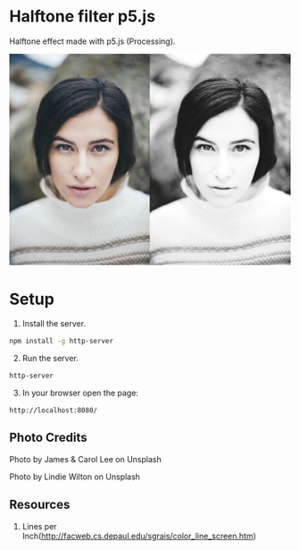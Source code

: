 # Halftone filter p5.js

Halftone effect made with p5.js (Processing).

![Halftone effect](./assets/thumb.jpg "Halftone effect")

# Setup

1. Install the server.

```bash
npm install -g http-server
```

2. Run the server.

```bash
http-server
```

3. In your browser open the page:
```
http://localhost:8080/
```

## Photo Credits
Photo by James & Carol Lee on Unsplash

Photo by Lindie Wilton on Unsplash

## Resources

1. Lines per Inch(http://facweb.cs.depaul.edu/sgrais/color_line_screen.htm)

